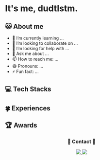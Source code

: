 # It's me, dudtlstm.

## 🐱 About me
- 🌱 I’m currently learning ...
- 👯 I’m looking to collaborate on ...
- 🤔 I’m looking for help with ...
- 💬 Ask me about ...
- 📫 How to reach me: ...
- 😄 Pronouns: ...
- ⚡ Fun fact: ...

## 💻 Tech Stacks

## 🍀 Experiences

## 🏆 Awards

<h3 align="center">💌 Contact 💌</h3>
<div align="center">
  <a href="mailto:dudtlstm@gmail.com">
    <img
      src="https://img.shields.io/badge/dudtlstm@gmail.com-D14836?style=for-the-badge&logo=gmail&logoColor=white"/>
  </a>
  <a href="https://www.instagram.com/dudtlstm?igsh=MWljM2FzbXRjY3Bkdw==">
  <img src="https://img.shields.io/badge/Instagram-E4405F?style=for-the-badge&logo=instagram&logoColor=white" />
  </a>
</div>
